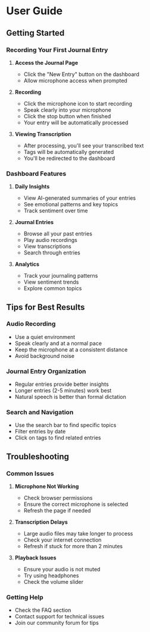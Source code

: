 # User Guide

## Getting Started

### Recording Your First Journal Entry

1. **Access the Journal Page**
   - Click the "New Entry" button on the dashboard
   - Allow microphone access when prompted

2. **Recording**
   - Click the microphone icon to start recording
   - Speak clearly into your microphone
   - Click the stop button when finished
   - Your entry will be automatically processed

3. **Viewing Transcription**
   - After processing, you'll see your transcribed text
   - Tags will be automatically generated
   - You'll be redirected to the dashboard

### Dashboard Features

1. **Daily Insights**
   - View AI-generated summaries of your entries
   - See emotional patterns and key topics
   - Track sentiment over time

2. **Journal Entries**
   - Browse all your past entries
   - Play audio recordings
   - View transcriptions
   - Search through entries

3. **Analytics**
   - Track your journaling patterns
   - View sentiment trends
   - Explore common topics

## Tips for Best Results

### Audio Recording
- Use a quiet environment
- Speak clearly and at a normal pace
- Keep the microphone at a consistent distance
- Avoid background noise

### Journal Entry Organization
- Regular entries provide better insights
- Longer entries (2-5 minutes) work best
- Natural speech is better than formal dictation

### Search and Navigation
- Use the search bar to find specific topics
- Filter entries by date
- Click on tags to find related entries

## Troubleshooting

### Common Issues

1. **Microphone Not Working**
   - Check browser permissions
   - Ensure the correct microphone is selected
   - Refresh the page if needed

2. **Transcription Delays**
   - Large audio files may take longer to process
   - Check your internet connection
   - Refresh if stuck for more than 2 minutes

3. **Playback Issues**
   - Ensure your audio is not muted
   - Try using headphones
   - Check the volume slider

### Getting Help
- Check the FAQ section
- Contact support for technical issues
- Join our community forum for tips
